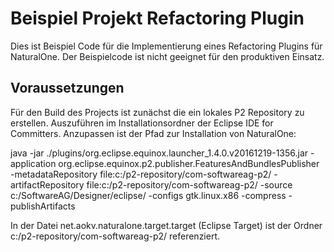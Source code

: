﻿# Beispiel Projekt Refactoring Plugin

Dies ist Beispiel Code für die Implementierung eines Refactoring Plugins für NaturalOne. Der Beispielcode ist nicht geeignet für den produktiven Einsatz.

## Voraussetzungen

Für den Build des Projects ist zunächst die ein lokales P2 Repository zu erstellen. Auszuführen im Installationsordner der Eclipse IDE for Committers. Anzupassen ist der Pfad zur Installation von NaturalOne:

java -jar ./plugins/org.eclipse.equinox.launcher_1.4.0.v20161219-1356.jar -application org.eclipse.equinox.p2.publisher.FeaturesAndBundlesPublisher -metadataRepository file:c:/p2-repository/com-softwareag-p2/ -artifactRepository file:c:/p2-repository/com-softwareag-p2/ -source c:/SoftwareAG/Designer/eclipse/ -configs gtk.linux.x86 -compress -publishArtifacts

In der Datei net.aokv.naturalone.target.target (Eclipse Target) ist der Ordner c:/p2-repository/com-softwareag-p2/ referenziert.
